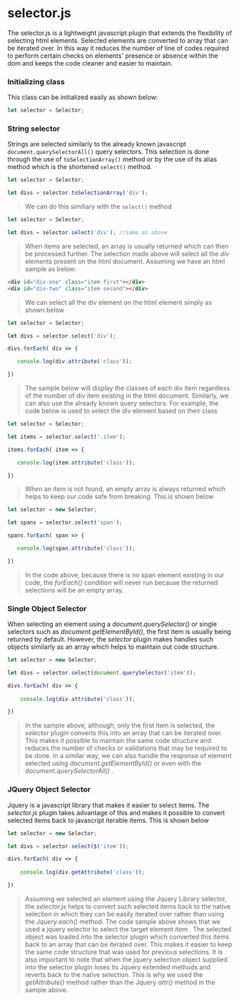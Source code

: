# selector.js

The selector.js is a lightweight javascript plugin that extends the flexibility of selecting html elements. Selected elements are converted to array that can be iterated over. In this way it reduces the number of line of codes required to perform certain checks on elements' presence or absence within the dom and keeps the code cleaner and easier to maintain.

### Initializing class

 This class can be initialized easily as shown below: 

 ```js
 let selector = Selector;
 ```

### String selector

Strings are selected similarly to the already known javascript ```document.querySelectorAll()``` query selectors. This selection is done through the use of ```toSelectionArray()``` method or by the use of its alias method which is the shortened ```select()``` method.

 ```js
 let selector = Selector;

 let divs = selector.toSelectionArray('div');
 ```

 > We can do this similiary with the ```select()``` method

 ```js
 let selector = Selector;

 let divs = selector.select('div'); //same as above
 ```

 > When items are selected, an array is usually returned which can then be processed further. The selection made above will select all the _div_ elements present on the html document. Assuming we have an html sample as below: 

 ```html
 <div id="div-one" class="item first"></div>
 <div id="div-two" class="item second"></div>
 ``` 

 > We can select all the div element on the html element simply as shown below 

 ```js
 let selector = Selector;

 let divs = selector.select('div');

 divs.forEach( div => {

    console.log(div.attribute('class')); 

 })
 ``` 

 > The sample below will display the classes of each div item regardless of the number of div item existing in the html document. Similarly, we can also use the already known query selectors. For example, the code below is used to select the 
 div element based on their class

 ```js
 let selector = Selector;

 let items = selector.select('.item');

 items.forEach( item => {

    console.log(item.attribute('class')); 

 })
 ```  

 > When an item is not found, an empty array is always returned which helps to keep our code safe from breaking. This is shown below

 ```js
 let selector = new Selector;

 let spans = selector.select('span');

 spans.forEach( span => {

    console.log(span.attribute('class')); 

 })
 ```

 > In the code above, because there is no span element existing in our code, the _forEach()_ condition will never run because the returned selections will be an empty array.

### Single Object Selector 

When selecting an element using a _document.querySelector()_ or single selectors such as _document.getElementById()_, the first item is usually being returned by default. However, the _selector_ plugin makes handles such objects similarly as an array which helps to maintain out code structure. 

```js 
let selector = new Selector;

let divs = selector.select(document.querySelector('item'));

divs.forEach( div => {
    
    console.log(div.attribute('class')); 

})
```

> In the sample above, although, only the first item is selected, the _selector_ plugin converts this into an array that can be iterated over. This makes it possible to maintain the same code structure and reduces the number of checks or validations that may be required to be done. In a similar way, we can also handle the response of element selected using _document.getElementById()_ or even with the _document.querySelectorAll()_ .


### JQuery Object Selector 

Jquery is a javascript library that makes it easier to select items. The _selector.js_ plugin takes advantage of this and makes it possible to convert selected items back to javascript iterable items. This is shown below

```js 
let selector = new Selector;

let divs = selector.select($('item'));

divs.forEach( div => {
    
    console.log(div.getAttribute('class')); 

})
```

> Assuming we selected an element using the Jquery Library selector, the _selector.js_ helps to convert such selected items back to the native selection in which they can be easily iterated over rather than using the _Jquery.each()_ method. The code sample above shows that we used a jquery selector to select the target element _item_ . The selected object was loaded into the selector plugin which converted this items back to an array that can be iterated over. This makes it easier to keep the same code structure that was used for previous selections. It is also important to note that when the jquery selection object supplied into the selector plugin loses its Jquery extended methods and reverts back to the native selection. This is why we used the _getAttribute()_ method rather than the Jquery _attr()_ method in the sample above.

